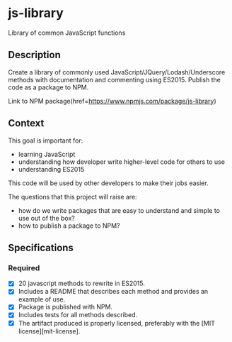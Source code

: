 # js-library
Library of common JavaScript functions
## Description

Create a library of commonly used JavaScript/JQuery/Lodash/Underscore methods with documentation and commenting using ES2015. Publish the code as a package to NPM.

Link to NPM package(href=https://www.npmjs.com/package/js-library)

## Context

This goal is important for:
- learning JavaScript 
- understanding how developer write higher-level code for others to use
- understanding ES2015

This code will be used by other developers to make their jobs easier.

The questions that this project will raise are:
- how do we write packages that are easy to understand and simple to use out of the box?
- how to publish a package to NPM?

## Specifications

### Required

- [X] 20 javascript methods to rewrite in ES2015.
- [X] Includes a README that describes each method and provides an example of use. 
- [X] Package is published with NPM.
- [X] Includes tests for all methods described.
- [X] The artifact produced is properly licensed, preferably with the [MIT license][mit-license].
